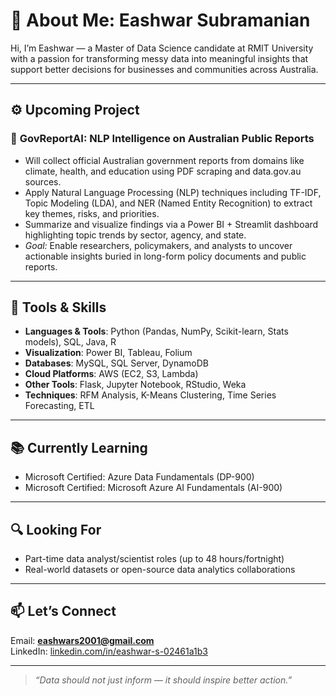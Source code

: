 # 👋 About Me: Eashwar Subramanian

Hi, I’m Eashwar — a Master of Data Science candidate at RMIT University with a passion for transforming messy data into meaningful insights that support better decisions for businesses and communities across Australia.

---

## ⚙️ Upcoming Project
### 📄 **GovReportAI: NLP Intelligence on Australian Public Reports**

- Will collect official Australian government reports from domains like climate, health, and education using PDF scraping and data.gov.au sources.
- Apply Natural Language Processing (NLP) techniques including TF-IDF, Topic Modeling (LDA), and NER (Named Entity Recognition) to extract key themes, risks, and priorities.
- Summarize and visualize findings via a Power BI + Streamlit dashboard highlighting topic trends by sector, agency, and state.
- *Goal:* Enable researchers, policymakers, and analysts to uncover actionable insights buried in long-form policy documents and public reports.

---

## 🧠 Tools & Skills

- **Languages & Tools**: Python (Pandas, NumPy, Scikit-learn, Stats models), SQL, Java, R  
- **Visualization**: Power BI, Tableau, Folium  
- **Databases**: MySQL, SQL Server, DynamoDB  
- **Cloud Platforms**: AWS (EC2, S3, Lambda)  
- **Other Tools**: Flask, Jupyter Notebook, RStudio, Weka
- **Techniques**: RFM Analysis, K-Means Clustering, Time Series Forecasting, ETL
  
---

## 📚 Currently Learning

- Microsoft Certified: Azure Data Fundamentals (DP-900)
- Microsoft Certified: Microsoft Azure AI Fundamentals (AI-900)

---

## 🔍 Looking For

- Part-time data analyst/scientist roles (up to 48 hours/fortnight)
- Real-world datasets or open-source data analytics collaborations

---

## 📫 Let’s Connect

Email: **eashwars2001@gmail.com**  
LinkedIn: [linkedin.com/in/eashwar-s-02461a1b3](https://www.linkedin.com/in/eashwar-s-02461a1b3/)

---

> *“Data should not just inform — it should inspire better action.”*
